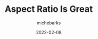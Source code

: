 ---
author: michebarks
date: 2022-02-08
publisher: cssinreallife
tags:
  - css
  - layout
target_url: https://css-irl.info/aspect-ratio-is-great/
title: Aspect Ratio Is Great
---